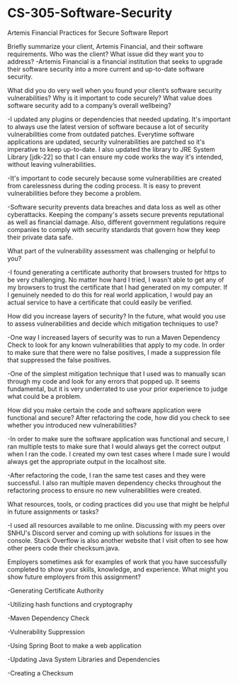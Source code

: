 # CS-305-Software-Security
Artemis Financial Practices for Secure Software Report


Briefly summarize your client, Artemis Financial, and their software requirements. Who was the client? What issue did they want you to address?
-Artemis Financial is a financial institution that seeks to upgrade their software security into a more current and up-to-date software security.


What did you do very well when you found your client’s software security vulnerabilities? Why is it important to code securely? What value does software security add to a company’s overall wellbeing?

-I updated any plugins or dependencies that needed updating. It's important to always use the latest version of software because a lot of security vulnerabilities come from outdated patches. Everytime software applications are updated, security vulnerabilities are patched so it's imperative to keep up-to-date. I also updated the library to JRE System Library [jdk-22] so that I can ensure my code works the way it's intended, without leaving vulnerabilities.

-It's important to code securely because some vulnerabilities are created from carelessness during the coding process. It is easy to prevent vulnerabilities before they become a problem.

-Software security prevents data breaches and data loss as well as other cyberattacks. Keeping the company's assets secure prevents reputational as well as financial damage. Also, different government regulations require companies to comply with security standards that govern how they keep their private data safe.


What part of the vulnerability assessment was challenging or helpful to you?

-I found generating a certificate authority that browsers trusted for https to be very challenging. No matter how hard I tried, I wasn't able to get any of my browsers to trust the certificate that I had generated on my computer. If I genuinely needed to do this for real world application, I would pay an actual service to have a certificate that could easily be verified.


How did you increase layers of security? In the future, what would you use to assess vulnerabilities and decide which mitigation techniques to use?

-One way I increased layers of security was to run a Maven Dependency Check to look for any known vulnerabilities that apply to my code. In order to make sure that there were no false positives, I made a suppression file that suppressed the false positives.

-One of the simplest mitigation technique that I used was to manually scan through my code and look for any errors that popped up. It seems fundamental, but it is very underrated to use your prior experience to judge what could be a problem.


How did you make certain the code and software application were functional and secure? After refactoring the code, how did you check to see whether you introduced new vulnerabilities?

-In order to make sure the software application was functional and secure, I ran multiple tests to make sure that I would always get the correct output when I ran the code. I created my own test cases where I made sure I would always get the appropriate output in the localhost site.

-After refactoring the code, I ran the same test cases and they were successful. I also ran multiple maven dependency checks throughout the refactoring process to ensure no new vulnerabilities were created.


What resources, tools, or coding practices did you use that might be helpful in future assignments or tasks?

-I used all resources available to me online. Discussing with my peers over SNHU's Discord server and coming up with solutions for issues in the console. Stack Overflow is also another website that I visit often to see how other peers code their checksum.java.


Employers sometimes ask for examples of work that you have successfully completed to show your skills, knowledge, and experience. What might you show future employers from this assignment?

-Generating Certificate Authority

-Utilizing hash functions and cryptography

-Maven Dependency Check

-Vulnerability Suppression

-Using Spring Boot to make a web application

-Updating Java System Libraries and Dependencies

-Creating a Checksum
 
